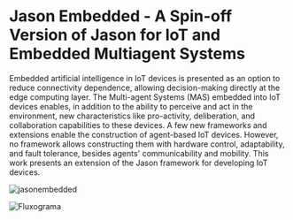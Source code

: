 # Jason Embedded - A Spin-off Version of Jason for IoT and Embedded Multiagent Systems

Embedded artificial intelligence in IoT devices is presented as an option to reduce connectivity dependence, allowing decision-making directly at the edge computing layer. The Multi-agent Systems (MAS) embedded into IoT devices enables, in addition to the ability to perceive and act in the environment, new characteristics like pro-activity, deliberation, and collaboration capabilities to these devices. A few new frameworks and extensions enable the construction of agent-based IoT devices. However, no framework allows constructing them with hardware control, adaptability, and fault tolerance, besides agents' communicability and mobility. This work presents an extension of the Jason framework for developing IoT devices. 

![jasonembedded](https://github.com/chon-group/jasonEmbedded/assets/32855001/8d9b7cdb-c082-46aa-918c-073dc2024ae8)

![Fluxograma](https://github.com/LabRedesCefetNF/PintoJatoba_2023/assets/104805505/fd3c9c49-cc9a-4a31-b065-68dacd446ef7)

